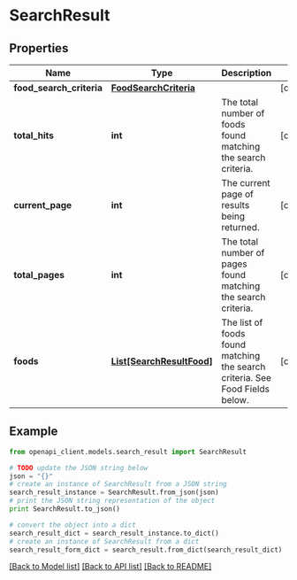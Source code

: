 # SearchResult


## Properties
Name | Type | Description | Notes
------------ | ------------- | ------------- | -------------
**food_search_criteria** | [**FoodSearchCriteria**](FoodSearchCriteria.md) |  | [optional] 
**total_hits** | **int** | The total number of foods found matching the search criteria. | [optional] 
**current_page** | **int** | The current page of results being returned. | [optional] 
**total_pages** | **int** | The total number of pages found matching the search criteria. | [optional] 
**foods** | [**List[SearchResultFood]**](SearchResultFood.md) | The list of foods found matching the search criteria. See Food Fields below. | [optional] 

## Example

```python
from openapi_client.models.search_result import SearchResult

# TODO update the JSON string below
json = "{}"
# create an instance of SearchResult from a JSON string
search_result_instance = SearchResult.from_json(json)
# print the JSON string representation of the object
print SearchResult.to_json()

# convert the object into a dict
search_result_dict = search_result_instance.to_dict()
# create an instance of SearchResult from a dict
search_result_form_dict = search_result.from_dict(search_result_dict)
```
[[Back to Model list]](../README.md#documentation-for-models) [[Back to API list]](../README.md#documentation-for-api-endpoints) [[Back to README]](../README.md)


